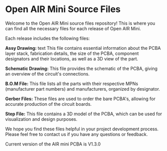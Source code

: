 # Open AIR Mini Source Files
Welcome to the Open AIR Mini source files repository! This is where you can find all the necessary files for each release of Open AIR Mini.

Each release includes the following files:

**Assy Drawing:** text This file contains essential information about the PCBA layer stack, fabrication details, the size of the PCBA, component designators and their locations, as well as a 3D view of the part.

**Schematic Drawing:** This file provides the schematic of the PCBA, giving an overview of the circuit's connections.

**B.O.M File:** This file lists all the parts with their respective MPNs (manufacturer part numbers) and manufacturers, organized by designator.

**Gerber Files:** These files are used to order the bare PCBA's, allowing for accurate production of the circuit boards.

**Step File:** This file contains a 3D model of the PCBA, which can be used for visualization and design purposes.

We hope you find these files helpful in your project development process. Please feel free to contact us if you have any questions or feedback.

Current version of the AIR mini PCBA is V1.3.0